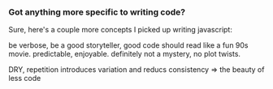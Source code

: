 ### Got anything more specific to writing code?

Sure, here's a couple more concepts I picked up writing javascript:

be verbose, be a good storyteller, good code should read like a fun 90s movie. predictable, enjoyable. definitely not a mystery, no plot twists.

DRY, repetition introduces variation and reducs consistency => the beauty of less code
